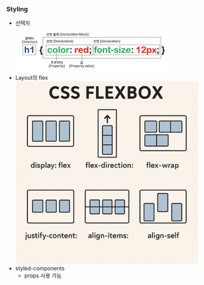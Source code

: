 ### Styling
* 선택자  
![alt text](image.png)
* Layout의 flex
![alt text](<ChatGPT Image 2025년 4월 16일 오후 08_58_10.png>)
* styled-components
    * props 사용 가능